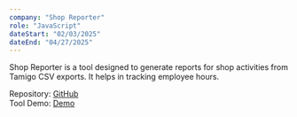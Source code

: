 ```yaml
---
company: "Shop Reporter"
role: "JavaScript"
dateStart: "02/03/2025"
dateEnd: "04/27/2025"
---
```


Shop Reporter is a tool designed to generate reports for shop activities from Tamigo CSV exports. It helps in tracking employee hours.

Repository: <a href="https://github.com/davgracia/tamigo-shop-reporter" target="_blank">GitHub</a>  
Tool Demo: <a href="https://tamigo-shop-reporter.davgracia.dev/" target="_blank">Demo</a>